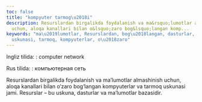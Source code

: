 ```yaml
---
toc: false
title: "kompyuter tarmog\u2018i"
description: Resurslardan birgalikda foydalanish va ma&rsquo;lumotlar almashinish
  uchun, aloqa kanallari bilan o&lsquo;zaro bog&lsquo;langan komp...
keywords: "ma\u2019lumotlar, Resurslardan, bog\u2018langan, dasturlar, uskuna, Resurslar,
  uskunasi, tarmoq, kompyuterlar, o\u2018zaro"
---
```


Ingliz tilida:
:   computer network

Rus tilida:
:   компьютерная сеть

Resurslardan birgalikda foydalanish va ma’lumotlar almashinish uchun, aloqa kanallari bilan o‘zaro bog‘langan kompyuterlar va tarmoq uskunasi jami. Resurslar – bu uskuna, dasturlar va ma’lumotlar bazasidir.